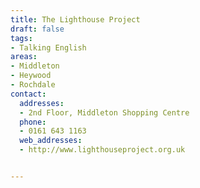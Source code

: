 ```yaml
---
title: The Lighthouse Project
draft: false
tags:
- Talking English
areas:
- Middleton
- Heywood
- Rochdale
contact:
  addresses:
  - 2nd Floor, Middleton Shopping Centre
  phone:
  - 0161 643 1163
  web_addresses:
  - http://www.lighthouseproject.org.uk


---
```


